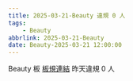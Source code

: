 ```yaml
---
title: 2025-03-21-Beauty 違規 0 人
tags:
    - Beauty
abbrlink: 2025-03-21-Beauty
date: Beauty-2025-03-21 12:00:00
---
```

Beauty 板 [板規連結](https://www.ptt.cc/bbs/Beauty/M.1630069980.A.84B.html)
昨天違規 0 人
